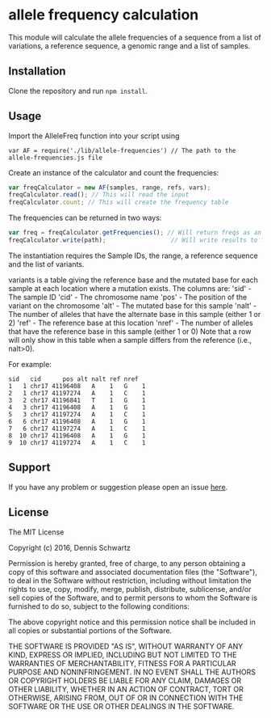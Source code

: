 # allele frequency calculation

This module will calculate the allele frequencies of a sequence from a list of variations, a reference sequence, a genomic range and a list of samples.

## Installation 

Clone the repository and run `npm install`.
  
## Usage

Import the AlleleFreq function into your script using

`var AF = require('./lib/allele-frequencies') // The path to the allele-frequencies.js file`

Create an instance of the calculator and count the frequencies: 

```javascript
var freqCalculator = new AF(samples, range, refs, vars);
freqCalculator.read(); // This will read the input
freqCalculator.count; // This will create the frequency table
```

The frequencies can be returned in two ways:
```javascript
var freq = freqCalculator.getFrequencies(); // Will return freqs as an object
freqCalculator.write(path);                  // Will write results to file at path. Default path exists.
```


The instantiation requires the Sample IDs, the range, a reference sequence and the list of variants.

variants is a table giving the reference base and the mutated base for each
sample at each location where a mutation exists.  The columns are:
'sid' - The sample ID
'cid' - The chromosome name
'pos' - The position of the variant on the chromosome
'alt' - The mutated base for this sample
'nalt' - The number of alleles that have the alternate base in this sample (either 1 or 2)
'ref' - The reference base at this location
'nref' - The number of alleles that have the reference base in this sample (either 1 or 0)
Note that a row will only show in this table when a sample differs from the
reference (i.e., nalt>0).

For example: 

``` 
sid   cid      pos alt nalt ref nref
1   1 chr17 41196408   A    1   G    1
2   1 chr17 41197274   A    1   C    1
3   2 chr17 41196841   T    1   G    1
4   3 chr17 41196408   A    1   G    1
5   3 chr17 41197274   A    1   C    1
6   6 chr17 41196408   A    1   G    1
7   6 chr17 41197274   A    1   C    1
8  10 chr17 41196408   A    1   G    1
9  10 chr17 41197274   A    1   C    1
```


## Support

If you have any problem or suggestion please open an issue [here](https://github.com/DennisSchwartz/allele-freq/issues).

## License 

The MIT License

Copyright (c) 2016, Dennis Schwartz

Permission is hereby granted, free of charge, to any person
obtaining a copy of this software and associated documentation
files (the "Software"), to deal in the Software without
restriction, including without limitation the rights to use,
copy, modify, merge, publish, distribute, sublicense, and/or sell
copies of the Software, and to permit persons to whom the
Software is furnished to do so, subject to the following
conditions:

The above copyright notice and this permission notice shall be
included in all copies or substantial portions of the Software.

THE SOFTWARE IS PROVIDED "AS IS", WITHOUT WARRANTY OF ANY KIND,
EXPRESS OR IMPLIED, INCLUDING BUT NOT LIMITED TO THE WARRANTIES
OF MERCHANTABILITY, FITNESS FOR A PARTICULAR PURPOSE AND
NONINFRINGEMENT. IN NO EVENT SHALL THE AUTHORS OR COPYRIGHT
HOLDERS BE LIABLE FOR ANY CLAIM, DAMAGES OR OTHER LIABILITY,
WHETHER IN AN ACTION OF CONTRACT, TORT OR OTHERWISE, ARISING
FROM, OUT OF OR IN CONNECTION WITH THE SOFTWARE OR THE USE OR
OTHER DEALINGS IN THE SOFTWARE.